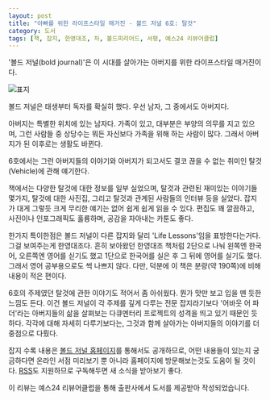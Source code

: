 ```yaml
---
layout: post
title: "아빠를 위한 라이프스타일 매거진 - 볼드 저널 6호: 탈것"
category: 도서
tags: [책, 잡지, 한영대조, 차, 볼드피리어드, 서평, 예스24 리뷰어클럽]
---
```


'볼드 저널(bold journal)'은 이 시대를 살아가는 아버지를 위한 라이프스타일 매거진이다.

![표지](https://lh3.googleusercontent.com/-Ak3o0BAd-VM/WeOFcoFJmfI/AAAAAAAAZJs/0OuiUvzAyqY9unyfX0d1mwyuCJ3mBKjtwCE0YBhgL/s480/bold-journal-06-vehicle-book.jpg)

볼드 저널은 태생부터 독자를 확실히 했다.
우선 남자, 그 중에서도 아버지다.

아버지는 특별한 위치에 있는 남자다.
가족이 있고, 대부분은 부양의 의무를 지고 있으며,
그런 사람들 중 상당수는 뭐든 자신보다 가족을 위해 하는 사람이 많다.
그래서 아버지가 된 이후로는 생활도 바뀐다.

6호에서는 그런 아버지들의 이야기와
아버지가 되고서도 결코 끊을 수 없는 취미인 탈것(Vehicle)에 관해 얘기한다.

책에서는 다양한 탈것에 대한 정보를 일부 실었으며,
탈것과 관련된 재미있는 이야기들 몇가지,
탈것에 대한 사진집,
그리고 탈것과 관계된 사람들의 인터뷰 등을 실었다.
잡지가 대게 그렇듯 크게 무리한 얘기는 없어 쉽게 쉽게 읽을 수 있다.
편집도 꽤 깔끔하고, 사진이나 인포그래픽도 훌륭하며,
공감을 자아내는 카툰도 좋다.

한가지 특이한점은 볼드 저널이 다른 잡지와 달리 'Life Lessons'임을 표방한다는거다.
그걸 보여주는게 한영대조다.
흔히 보아왔던 한영대조 책처럼 2단으로 나눠 왼쪽엔 한국어, 오른쪽엔 영어를 싣기도 했고
1단으로 한국어를 실은 후 그 뒤에 영어를 실기도 했다.
그래서 영어 공부용으로도 썩 나쁘지 않다.
다만, 덕분에 이 책은 분량(약 190쪽)에 비해 내용이 적은 편이다.

6호의 주제였던 탈것에 관한 이야기도 적어서 좀 아쉬웠다.
뭔가 맛만 보고 입을 뗀 듯한 느낌도 든다.
이건 볼드 저널이 각 주제를 깊게 다루는 전문 잡지라기보다
'어바웃 어 파더'라는 아버지들의 삶을 살펴보는 다큐멘터리 프로젝트의 성격을 띄고 있기 때문인 듯하다.
각각에 대해 자세히 다루기보다는, 그것과 함께 살아가는 아버지들의 이야기를 더 중점으로 다뤘다.

잡지 수록 내용은 [볼드 저널 홈페이지](https://boldjournal.com/)를 통해서도 공개하므로,
어떤 내용들이 있는지 궁금하다면 온라인 서점 미리보기 뿐 아니라 홈페이지에 방문해보는것도 도움이 될 것이다.
[RSS](https://boldjournal.com/feed/)도 지원하므로 구독해두면 새 소식을 받아보기 좋다.



<div class="im im-info">
이 리뷰는 예스24 리뷰어클럽을 통해 출판사에서 도서를 제공받아 작성되었습니다.
</div>
